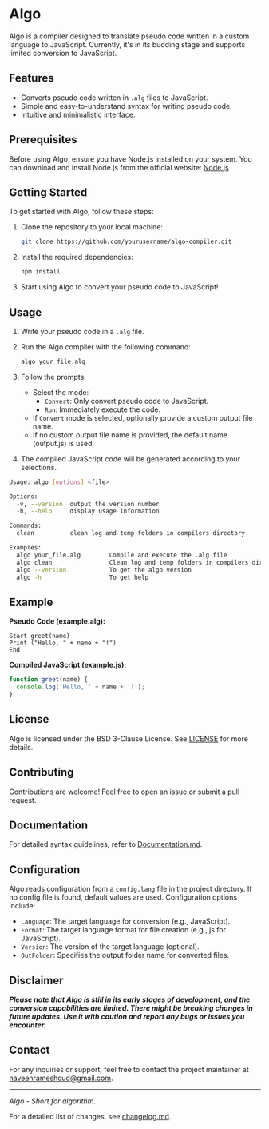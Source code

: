 # Algo

Algo is a compiler designed to translate pseudo code written in a custom language to JavaScript. Currently, it's in its budding stage and supports limited conversion to JavaScript.

## Features

- Converts pseudo code written in `.alg` files to JavaScript.
- Simple and easy-to-understand syntax for writing pseudo code.
- Intuitive and minimalistic interface.

## Prerequisites

Before using Algo, ensure you have Node.js installed on your system. You can download and install Node.js from the official website: [Node.js](https://nodejs.org/)

## Getting Started

To get started with Algo, follow these steps:

1. Clone the repository to your local machine:

   ```bash
   git clone https://github.com/yourusername/algo-compiler.git
   ```

2. Install the required dependencies:

   ```bash
   npm install
   ```

3. Start using Algo to convert your pseudo code to JavaScript!

## Usage

1. Write your pseudo code in a `.alg` file.
2. Run the Algo compiler with the following command:

   ```bash
   algo your_file.alg
   ```

3. Follow the prompts:

   - Select the mode:
     - `Convert`: Only convert pseudo code to JavaScript.
     - `Run`: Immediately execute the code.
   - If `Convert` mode is selected, optionally provide a custom output file name.
   - If no custom output file name is provided, the default name (output.js) is used.

4. The compiled JavaScript code will be generated according to your selections.

```bash
Usage: algo [options] <file>

Options:
  -v, --version  output the version number
  -h, --help     display usage information

Commands:
  clean          clean log and temp folders in compilers directory

Examples:
  algo your_file.alg        Compile and execute the .alg file
  algo clean                Clean log and temp folders in compilers directory
  algo --version            To get the algo version
  algo -h                   To get help
```

## Example

**Pseudo Code (example.alg):**

```
Start greet(name)
Print ("Hello, " + name + "!")
End
```

**Compiled JavaScript (example.js):**

```javascript
function greet(name) {
  console.log('Hello, ' + name + '!');
}
```

## License

Algo is licensed under the BSD 3-Clause License. See [LICENSE](LICENSE) for more details.

## Contributing

Contributions are welcome! Feel free to open an issue or submit a pull request.

## Documentation

For detailed syntax guidelines, refer to [Documentation.md](Documentation.md).

## Configuration

Algo reads configuration from a `config.lang` file in the project directory. If no config file is found, default values are used. Configuration options include:

- `Language`: The target language for conversion (e.g., JavaScript).
- `Format`: The target language format for file creation (e.g., js for JavaScript).
- `Version`: The version of the target language (optional).
- `OutFolder`: Specifies the output folder name for converted files.

## Disclaimer

**_Please note that Algo is still in its early stages of development, and the conversion capabilities are limited. There might be breaking changes in future updates. Use it with caution and report any bugs or issues you encounter._**

## Contact

For any inquiries or support, feel free to contact the project maintainer at [naveenrameshcud@gmail.com](mailto:naveenrameshcud@gmail.com).

---

_Algo - Short for algorithm._

For a detailed list of changes, see [changelog.md](changelog.md).

